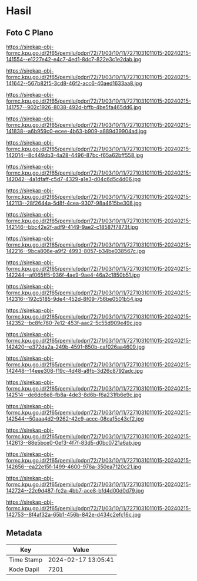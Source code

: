 # Hasil

## Foto C Plano

https://sirekap-obj-formc.kpu.go.id/2f65/pemilu/pdpr/72/71/03/10/11/7271031011015-20240215-141554--e1227e42-e4c7-4ed1-8dc7-822e3c1e2dab.jpg

https://sirekap-obj-formc.kpu.go.id/2f65/pemilu/pdpr/72/71/03/10/11/7271031011015-20240215-141642--567b82f5-3cd8-46f2-acc6-40aed1633aa8.jpg

https://sirekap-obj-formc.kpu.go.id/2f65/pemilu/pdpr/72/71/03/10/11/7271031011015-20240215-141757--902c1926-8038-492d-bffb-4be5fa465dd6.jpg

https://sirekap-obj-formc.kpu.go.id/2f65/pemilu/pdpr/72/71/03/10/11/7271031011015-20240215-141838--a6b959c0-ecee-4b63-b909-a889d39904ad.jpg

https://sirekap-obj-formc.kpu.go.id/2f65/pemilu/pdpr/72/71/03/10/11/7271031011015-20240215-142014--8c449db3-4a28-4496-87bc-f65a62bff558.jpg

https://sirekap-obj-formc.kpu.go.id/2f65/pemilu/pdpr/72/71/03/10/11/7271031011015-20240215-142042--4a1dfaff-c5d7-4329-a1e3-d04c6d5c4d06.jpg

https://sirekap-obj-formc.kpu.go.id/2f65/pemilu/pdpr/72/71/03/10/11/7271031011015-20240215-142113--28f2644a-5d8f-4cea-9307-98a4615be308.jpg

https://sirekap-obj-formc.kpu.go.id/2f65/pemilu/pdpr/72/71/03/10/11/7271031011015-20240215-142146--bbc42e2f-adf9-4149-9ae2-c18587f7873f.jpg

https://sirekap-obj-formc.kpu.go.id/2f65/pemilu/pdpr/72/71/03/10/11/7271031011015-20240215-142216--9bca806e-a9f2-4993-8057-b34be038567c.jpg

https://sirekap-obj-formc.kpu.go.id/2f65/pemilu/pdpr/72/71/03/10/11/7271031011015-20240215-142244--af065ff5-936f-4ae9-9ae4-46a2c1850b51.jpg

https://sirekap-obj-formc.kpu.go.id/2f65/pemilu/pdpr/72/71/03/10/11/7271031011015-20240215-142316--192c5185-9de4-452d-8f09-756be0501b54.jpg

https://sirekap-obj-formc.kpu.go.id/2f65/pemilu/pdpr/72/71/03/10/11/7271031011015-20240215-142352--bc8fc760-7e12-453f-aac2-5c55d909e49c.jpg

https://sirekap-obj-formc.kpu.go.id/2f65/pemilu/pdpr/72/71/03/10/11/7271031011015-20240215-142420--e372da2a-249b-4591-850b-caf026aa4609.jpg

https://sirekap-obj-formc.kpu.go.id/2f65/pemilu/pdpr/72/71/03/10/11/7271031011015-20240215-142448--14eee308-f19c-4d48-a8fb-3d26c8792adc.jpg

https://sirekap-obj-formc.kpu.go.id/2f65/pemilu/pdpr/72/71/03/10/11/7271031011015-20240215-142514--de6dc6e8-fb8a-4de3-8d6b-f6a231fb6e9c.jpg

https://sirekap-obj-formc.kpu.go.id/2f65/pemilu/pdpr/72/71/03/10/11/7271031011015-20240215-142544--50aaa4d2-9262-42c9-accc-08ca15c43cf2.jpg

https://sirekap-obj-formc.kpu.go.id/2f65/pemilu/pdpr/72/71/03/10/11/7271031011015-20240215-142613--88e5bce0-0ef3-4f7f-83d5-d0bc0721a6ab.jpg

https://sirekap-obj-formc.kpu.go.id/2f65/pemilu/pdpr/72/71/03/10/11/7271031011015-20240215-142656--ea22e15f-1499-4600-976a-350ea7120c21.jpg

https://sirekap-obj-formc.kpu.go.id/2f65/pemilu/pdpr/72/71/03/10/11/7271031011015-20240215-142724--22c9d487-fc2a-4bb7-ace8-bfd4d00d0d79.jpg

https://sirekap-obj-formc.kpu.go.id/2f65/pemilu/pdpr/72/71/03/10/11/7271031011015-20240215-142753--8f4af32a-65b1-456b-842e-d434c2efc16c.jpg


## Metadata

| Key        | Value               |
| ---------- | ------------------- |
| Time Stamp | 2024-02-17 13:05:41 |
| Kode Dapil | 7201                |



